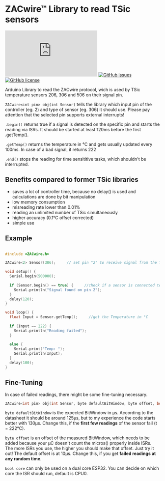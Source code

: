 # ZACwire™ Library to read TSic sensors
[![Only 32 Kb](https://badge-size.herokuapp.com/lebuni/ZACwire-Library/master/ZACwire.h)](https://github.com/lebuni/ZACwire-Library/blob/master/ZACwire.h) 
[![GitHub issues](https://img.shields.io/github/issues/lebuni/ZACwire-Library.svg)](https://github.com/lebuni/ZACwire-Library/issues/) 
[![GitHub license](https://img.shields.io/github/license/lebuni/ZACwire-Library.svg)](https://github.com/lebuni/ZACwire-Library/blob/master/LICENSE)


Arduino Library to read the ZACwire protocol, wich is used by TSic temperature sensors 206, 306 and 506 on their signal pin.

`ZACwire<int pin> obj(int Sensor)` tells the library which input pin of the controller (eg. 2) and type of sensor (eg. 306) it should use. Please pay attention that the selected pin supports external interrupts!

`.begin()` returns true if a signal is detected on the specific pin and starts the reading via ISRs. It should be started at least 120ms before the first .getTemp().

`.getTemp()` returns the temperature in °C and gets usually updated every 100ms. In case of a bad signal, it returns 222

`.end()` stops the reading for time sensititive tasks, which shouldn't be interrupted.


## Benefits compared to former TSic libraries
- saves a lot of controller time, because no delay() is used and calculations are done by bit manipulation
- low memory consumption
- misreading rate lower than 0.01%
- reading an unlimited number of TSic simultaneously
- higher accuracy (0.1°C offset corrected)
- simple use






## Example
```c++

#include <ZACwire.h>

ZACwire<2> Sensor(306);		// set pin "2" to receive signal from the TSic "306"

void setup() {
  Serial.begin(500000);
  
  if (Sensor.begin() == true) {     //check if a sensor is connected to the pin
    Serial.println("Signal found on pin 2");
  }
  delay(120);
}

void loop() {
  float Input = Sensor.getTemp();     //get the Temperature in °C
  
  if (Input == 222) {
    Serial.println("Reading failed");
  }
  
  else {
    Serial.print("Temp: ");
    Serial.println(Input);
  }
  delay(100);
}
```






## Fine-Tuning
In case of failed readings, there might be some fine-tuning necessary.

```c++
ZACwire<int pin> obj(int Sensor, byte defaultBitWindow, byte offset, bool core)
```

`byte defaultBitWindow` is the expected BitWindow in µs. According to the datasheet it should be around 125µs, but to my experience the code starts better with 130µs.
Change this, if the **first few readings** of the sensor fail (t = 222°C).

`byte offset` is an offset of the measured BitWindow, which needs to be added because your µC doesn't count the micros() properly inside ISRs. The more ISRs you use, the higher you should make that offset. Just try it out! The default offset is at 10µs.
Change this, if you get **failed readings at any random time**.

`bool core` can only be used on a dual core ESP32. You can decide on which core the ISR should run, default is CPU0.
